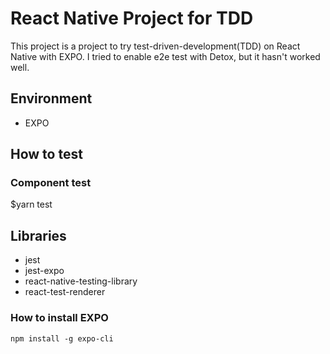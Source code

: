 # React Native Project for TDD

This project is a project to try test-driven-development(TDD) on React Native with EXPO. I tried to enable e2e test with Detox, but it hasn't worked well. 

## Environment

- EXPO

## How to test

### Component test

$yarn test

## Libraries

- jest
- jest-expo
- react-native-testing-library
- react-test-renderer

### How to install EXPO

` npm install -g expo-cli `


